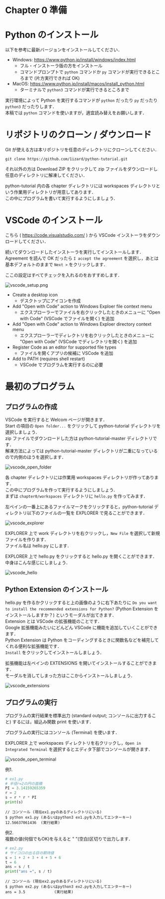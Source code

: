 # Chapter 0 準備


# Python のインストール

以下を参考に最新バージョンをインストールしてください．  

- Windows: https://www.python.jp/install/windows/index.html
  - フル・インストーラ版の方をインストール
  - コマンドプロンプトで `python` コマンドか `py` コマンドが実行できるところまで (片方実行できれば OK)
- MacOS: https://www.python.jp/install/macos/install_python.html
  - ターミナルで `python3` コマンドが実行できるところまで

実行環境によって Python を実行するコマンドが `python` だったり `py` だったり `python3` だったりします．  
本稿では `python` コマンドを使いますが，適宜読み替えをお願いします．  


# リポジトリのクローン / ダウンロード

Git が使える方は本リポジトリを任意のディレクトリにクローンしてください．  

```
git clone https://github.com/1izard/python-tutorial.git
```

それ以外の方は Download ZIP をクリックして zip ファイルをダウンロードし任意のディレクトリに解凍してください．  

python-tutorial 内の各 chapter ディレクトリには workspaces ディレクトリという作業用ディレクトリが用意してあります．  
この中にプログラムを書いて実行するようにしましょう．  


# VSCode のインストール

こちら ( https://code.visualstudio.com/ ) から VSCode インストーラをダウンロードしてください．  

続いてダウンロードしたインストーラを実行してインストールします．  
Agreement を読んで OK だったら `I accept the agreement` を選択し，あとは基本デフォルトのままで `Next >` をクリックします．  

ここの設定はすべてチェックを入れるのをおすすめします．  

![vscode_setup.png](img/vscode_setup.png)

- Create a desktop icon
  - デスクトップにアイコンを作成
- Add "Open with Code" action to Windows Exploer file context menu
  - エクスプローラーでファイルを右クリックしたときのメニューに "Open with Code" (VSCode でファイルを開く) を追加
- Add "Open with Code" action to Windows Exploer directory context menu
  - エクスプローラーでディレクトリを右クリックしたときのメニューに "Open with Code" (VSCode でディレクトリを開く) を追加
- Register Code as an editor for supported file types
  - ファイルを開くアプリの候補に VSCode を追加
- Add to PATH (requires shell restart)
  - VSCode でプログラムを実行するのに必要


# 最初のプログラム


## プログラムの作成

VSCode を実行すると Welcom ページが開きます．  
Start の項目の `Open folder...` をクリックして python-tutorial ディレクトリを選択しましょう．  
zip ファイルでダウンロードした方は python-tutorial-master ディレクトリです．  
解凍方法によっては python-tutorial-master ディレクトリが二重になっているので内側のほうを選択します．  

![vscode_open_folder](img/vscode_open_folder.jpg)

各 chapter ディレクトリには作業用 workspaces ディレクトリが作ってあります．  
この中にプログラムを作って実行するようにしましょう．  
まずは `chapter0/workspaces` ディレクトリに `hello.py` を作ってみます．  

左ペインの一番上にあるファイルマークをクリックすると，python-tutorial ディレクトリ以下のファイルの一覧を EXPLORER で見ることができます．  

![vscode_explorer](img/vscode_explorer.jpg)

EXPLORER 上で work ディレクトリを右クリックし，`New File` を選択して新規ファイルを作ります．  
ファイル名は hello.py にします．  

EXPLORER 上で hello.py をクリックすると hello.py を開くことができます．  
中身はこんな感じにしましょう．  

![vscode_hello](img/vscode_hello.jpg)


## Python Extension のインストール

hello.py を作るかクリックすると上の画像のように右下あたりに `Do you want to install the recommended extensions for Python?` (Python Extension をインストールしますか？) というモーダルが出てきます．  
Extension とは VSCode の拡張機能のことです．  
Google 拡張機能みたいにどんどん VSCode に機能を追加していくことができます．  
Python Extension は Python をコーディングするときに関数名などを補完してくれる便利な拡張機能です．  
`Install` をクリックしてインストールしましょう．  

拡張機能は左ペインの EXTENSIONS を開いてインストールすることができます．  
モーダルを消してしまった方はここからインストールしましょう．  

![vscode_extensions](img/vscode_extensions.jpg)


## プログラムの実行

プログラムの実行結果を標準出力 (standard output; コンソールに出力すること) するには，組込み関数 print を使います．  

プログラムの実行にはコンソール (Terminal) を使います．  

EXPLORER 上で workspaces ディレクトリを右クリックし，`Open in Integrated Terminal` を選択するとエディタ下部でコンソールが開きます．  

![vscode_open_terminal](img/vscode_open_terminal.jpg)


例1.

```python
# ex1.py
# 半径r=2の円の面積
PI = 3.14159265359
r = 2
s = r * r * PI
print(s)
```

```
// コンソール (現在ex1.pyのあるディレクトリにいる)
$ python ex1.py (あるいはpython3 ex1.pyを入力してエンターキー)
12.56637061436  (実行結果)
```

例2.  
複数の値(何個でもOK)を与えると " "(空白)区切りで出力します．

```python
# ex2.py
# サイコロの出る目の期待値
s = 1 + 2 + 3 + 4 + 5 + 6
t = 6
ans = s / t
print("ans =", s / t)
```

```
// コンソール (現在ex2.pyのあるディレクトリにいる)
$ python ex2.py (あるいはpython3 ex2.pyを入力してエンターキー)
ans = 3.5             (実行結果)
```



